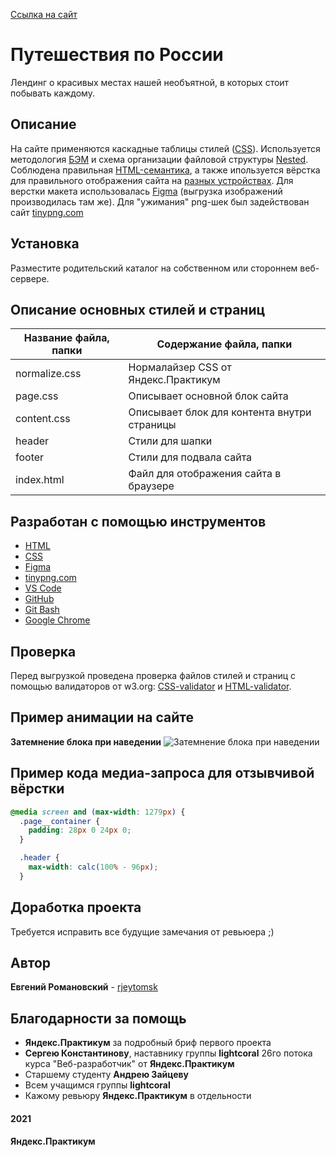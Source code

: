 [Ссылка на сайт](https://github.com/rjeytomsk/russian-travel/index.html)

# Путешествия по России

Лендинг о красивых местах нашей необъятной, в которых стоит побывать каждому.

## Описание
На сайте применяются каскадные таблицы стилей ([CSS](https://www.w3.org/Style/CSS/Overview.en.html)). Используется методология [БЭМ](https://ru.bem.info/methodology/) и схема организации файловой структуры [Nested](https://ru.bem.info/methodology/filestructure/#nested). Соблюдена правильная [HTML-семантика](https://www.w3schools.com/html/html5_semantic_elements.asp), а также ипользуется вёрстка для правильного отображения сайта на [разных устройствах](https://screensizemap.com/). Для верстки макета использовалась [Figma](https://www.figma.com/) (выгрузка изображений производилась там же). Для "ужимания" png-шек был задействован сайт [tinypng.com](https://tinypng.com/)

## Установка

Разместите родительский каталог на собственном или стороннем веб-сервере.

## Описание основных стилей и страниц

Название файла, папки | Содержание файла, папки
----------------------|---------------------------------------------------------
normalize.css         | Нормалайзер CSS от Яндекс.Практикум
page.css              | Описывает основной блок сайта
content.css           | Описывает блок для контента внутри страницы
header                | Стили для шапки
footer                | Стили для подвала сайта
index.html            | Файл для отображения сайта в браузере

## Разработан с помощью инструментов

* [HTML](https://html.com/)
* [CSS](https://www.w3.org/Style/CSS/Overview.en.html)
* [Figma](https://www.figma.com/)
* [tinypng.com](https://tinypng.com/)
* [VS Code](https://code.visualstudio.com/)
* [GitHub](https://github.com/)
* [Git Bash](https://git-scm.com/downloads)
* [Google Chrome](https://www.google.com/intl/ru_ru/chrome/)

## Проверка

Перед выгрузкой проведена проверка файлов стилей и страниц с помощью валидаторов от w3.org: [CSS-validator](https://jigsaw.w3.org/css-validator/) и [HTML-validator](https://validator.w3.org/).

## Пример анимации на сайте
**Затемнение блока при наведении**
![Затемнение блока при наведении](https://github.com/rjeytomsk/russian-travel/blob/main/images/readme/hover-cover.gif)

## Пример кода медиа-запроса для отзывчивой вёрстки

```css
@media screen and (max-width: 1279px) {
  .page__container {
    padding: 28px 0 24px 0;
  }

  .header {
    max-width: calc(100% - 96px);
  }
```

## Доработка проекта
Требуется исправить все будущие замечания от ревьюера ;)

## Автор

**Евгений Романовский** - [rjeytomsk](https://github.com/rjeytomsk)

## Благодарности за помощь

* **Яндекс.Практикум** за подробный бриф первого проекта
* **Сергею Константинову**, наставнику группы **lightcoral** 26го потока курса "Веб-разработчик" от **Яндекс.Практикум**
* Старшему студенту **Андрею Зайцеву**
* Всем учащимся группы **lightcoral**
* Кажому ревьюру **Яндекс.Практикум** в отдельности

#### 2021
#### Яндекс.Практикум
